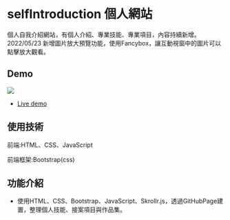 # selfIntroduction 個人網站
 個人自我介紹網站，有個人介紹、專業技能、專業項目，內容持續新增。2022/05/23 新增圖片放大預覽功能，使用Fancybox，讓互動視窗中的圖片可以點擊放大觀看。

## Demo

![](https://i.imgur.com/N3lyO9j.jpg)

- [Live demo](https://xujiawei0812.github.io/selfIntroduction/)

## 使用技術

前端:HTML、CSS、JavaScript

前端框架:Bootstrap(css)

## 功能介紹

- 使用HTML、CSS、Bootstrap、JavaScript、Skrollr.js，透過GitHubPage建置，整理個人技能、接案項目與作品集。


